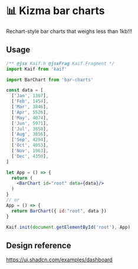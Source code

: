 # 📊 Kizma bar charts

Rechart-style bar charts that weighs less than 1kb!!!

## Usage

```jsx
/** @jsx Kaif.h @jsxFrag Kaif.Fragment */
import Kaif from 'kaif'

import BarChart from 'bar-charts'

const data = [
  ['Jan', 1367],
  ['Feb', 1454],
  ['Mar', 3846],
  ['Apr', 5526],
  ['May', 4074],
  ['Jun', 5971],
  ['Jul', 3858],
  ['Aug', 3856],
  ['Sep', 4294],
  ['Oct', 4053],
  ['Nov', 1963],
  ['Dec', 4350],
]

let App = () => {
  return (
    <BarChart id="root" data={data}/>
  )
}
// or
App = () => {
  return BarChart({ id:"root", data })
}

Kaif.init(document.getElementById('root'), App)
```

## Design reference
https://ui.shadcn.com/examples/dashboard
